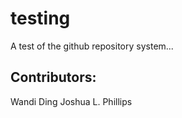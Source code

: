 # testing
A test of the github repository system...

## Contributors:
Wandi Ding
Joshua L. Phillips
